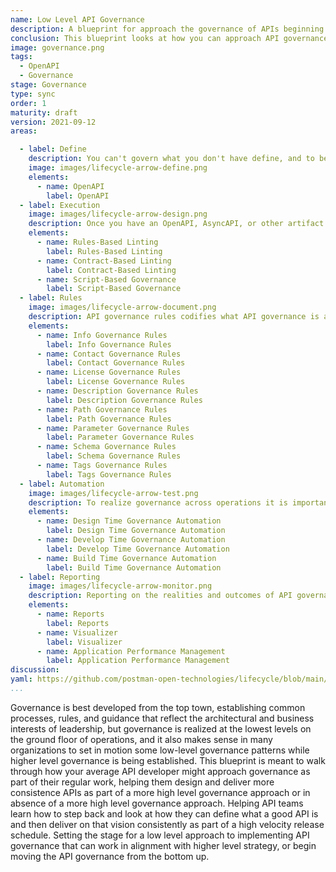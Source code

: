 ```yaml
---
name: Low Level API Governance
description: A blueprint for approach the governance of APIs beginning with each individual API by individual developers, setting API governance into motion at the lowest level by a single or group of developers, acknowledging that governance will only get you so far at this level, but in many organizations it might sense to start at this level.
conclusion: This blueprint looks at how you can approach API governance as an individual, learning about the building blocks of how governance can be applied when it comes to designing, developing, and operating individual APIs. Each element within this blueprint works to provide a simple overview of what is involved across the entire life of an API, with more detail present on the detail page for each element (if you are viewing this on the API lifecycle project site). If you are reading this via a PDF or printed version you can visit the landing page for this blueprint to access more information and view specific actions you might possibly consider taking as part of applying each element of this proposed lifecycle within your own operations. This blueprint is a living document and will continue to evolve and be added to over time based upon feedback from readers. If you have any questions, feedback, or feel like there is more information you need, feel free to jump on the Github discussion for this blueprint, or any of the individual elements present--the value this blueprint provides is actively defined by the feedback community members like you.
image: governance.png
tags:
  - OpenAPI
  - Governance
stage: Governance
type: sync
order: 1
maturity: draft
version: 2021-09-12
areas:  

  - label: Define
    description: You can't govern what you don't have define, and to be able to begin governing the design of your APIs you will need to have machine readable artifacts that you can lint as part of the design, develop, or build process. Establishing a set of artifacts that help drive the API lifecycle, but also make it something that can be measured and reported upon as part of governance activities.
    image: images/lifecycle-arrow-define.png
    elements:
      - name: OpenAPI
        label: OpenAPI
  - label: Execution
    image: images/lifecycle-arrow-design.png
    description: Once you have an OpenAPI, AsyncAPI, or other artifact that you would like to apply governance too, there are a handful of ways in which you can execute governance as part of your regular work. Depending on your goals with governing the design of an API you can apply each of these elements helping manual or automatically identify problems with the design of your API. These approaches to execution are potentially dependent on other rules, as well as the approach you take to automating the application of governance.
    elements:
      - name: Rules-Based Linting
        label: Rules-Based Linting
      - name: Contract-Based Linting
        label: Contract-Based Linting
      - name: Script-Based Governance
        label: Script-Based Governance               
  - label: Rules
    image: images/lifecycle-arrow-document.png
    description: API governance rules codifies what API governance is as it is applied as part of the design, development and build process on the ground floor of API operations. Rules provide the benchmark for what governance is across teams, and provide an artifact that can be applied across the API lifecycle by individual designers and developers, and eventually baked into the pipelines that move API infrastructure forward. Rules should reflect what is happening on the ground today, but apply enforcement as part of a forward motion, acknowledging that legacy APIs may not always rise to the level governance an organization is moving towards.
    elements:
      - name: Info Governance Rules
        label: Info Governance Rules
      - name: Contact Governance Rules
        label: Contact Governance Rules   
      - name: License Governance Rules
        label: License Governance Rules    
      - name: Description Governance Rules
        label: Description Governance Rules 
      - name: Path Governance Rules
        label: Path Governance Rules  
      - name: Parameter Governance Rules
        label: Parameter Governance Rules   
      - name: Schema Governance Rules
        label: Schema Governance Rules    
      - name: Tags Governance Rules
        label: Tags Governance Rules                                                                 
  - label: Automation
    image: images/lifecycle-arrow-test.png
    description: To realize governance across operations it is important that governance is applied in automated ways at different areas of the API lifecycle, helping ensure API governance can be applied early on in the lifecycle, but is also available throughout the development and delivery of aPIs, and when it makes sense bake it into the build process ensuring that governance is applied by default as every API moves into production. Helping ensure that teams aren't doing extra work to realize governance across operations, and it is just at their fingertips as they are design, developing, and building APIs as part of their regular day.
    elements:
      - name: Design Time Governance Automation
        label: Design Time Governance Automation
      - name: Develop Time Governance Automation
        label: Develop Time Governance Automation 
      - name: Build Time Governance Automation
        label: Build Time Governance Automation
  - label: Reporting
    image: images/lifecycle-arrow-monitor.png
    description: Reporting on the realities and outcomes of API governance across the API lifecycle is needed to make it more visual and tangible for everyone involved. Reporting across governance being applied to individual APIs, groups of APIs, and overall operations can be realized as part of native platform reporting, customized, localized or in aggregate with Postman Visualizer, or made seamless with existing operations by piping data into APM and other systems to make available for reporting and visualizations via dashboards.
    elements:
      - name: Reports
        label: Reports
      - name: Visualizer
        label: Visualizer  
      - name: Application Performance Management
        label: Application Performance Management                                           
discussion: 
yaml: https://github.com/postman-open-technologies/lifecycle/blob/main/_blueprints/low-level-governance.md
...
```

Governance is best developed from the top town, establishing common processes, rules, and guidance that reflect the architectural and business interests of leadership, but governance is realized at the lowest levels on the ground floor of operations, and it also makes sense in many organizations to set in motion some low-level governance patterns while higher level governance is being established. This blueprint is meant to walk through how your average API developer might approach governance as part of their regular work, helping them design and deliver more consistence APIs as part of a more high level governance approach or in absence of a more high level governance approach. Helping API teams learn how to step back and look at how they can define what a good API is and then deliver on that vision consistently as part of a high velocity release schedule. Setting the stage for a low level approach to implementing API governance that can work in alignment with higher level strategy, or begin moving the API governance from the bottom up.

